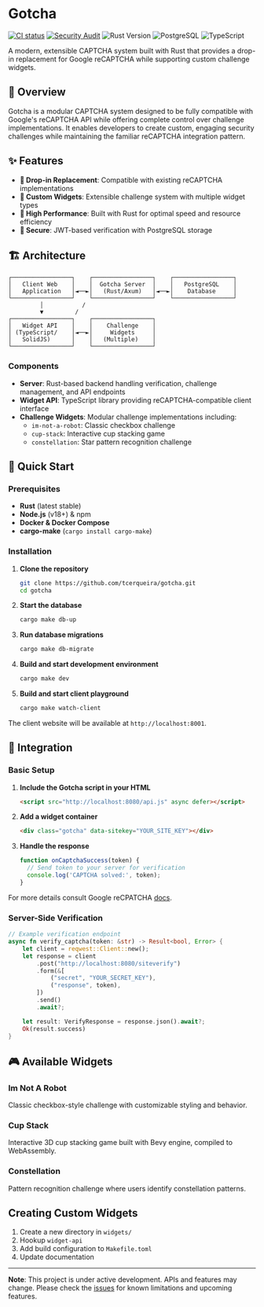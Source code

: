 # Gotcha

[![CI status](https://github.com/tcerqueira/gotcha/actions/workflows/general.yml/badge.svg)](https://github.com/tcerqueira/gotcha/actions/workflows/general.yml)
[![Security Audit](https://github.com/tcerqueira/gotcha/actions/workflows/audit.yml/badge.svg)](https://github.com/tcerqueira/gotcha/actions/workflows/audit.yml)
![Rust Version](https://img.shields.io/badge/rust-stable-brightgreen.svg)
![PostgreSQL](https://img.shields.io/badge/postgres-%3E%3D%2016-blue)
![TypeScript](https://img.shields.io/badge/typescript-%5E5.0.0-blue)

A modern, extensible CAPTCHA system built with Rust that provides a drop-in replacement for Google reCAPTCHA while supporting custom challenge widgets.

## 🎯 Overview

Gotcha is a modular CAPTCHA system designed to be fully compatible with Google's reCAPTCHA API while offering complete control over challenge implementations. It enables developers to create custom, engaging security challenges while maintaining the familiar reCAPTCHA integration pattern.

## ✨ Features

- **🔄 Drop-in Replacement**: Compatible with existing reCAPTCHA implementations
- **🎨 Custom Widgets**: Extensible challenge system with multiple widget types
- **🚀 High Performance**: Built with Rust for optimal speed and resource efficiency
- **🔐 Secure**: JWT-based verification with PostgreSQL storage

## 🏗️ Architecture

```
┌─────────────────┐    ┌─────────────────┐    ┌─────────────────┐
│   Client Web    │    │  Gotcha Server  │    │   PostgreSQL    │
│   Application   │◄──►│   (Rust/Axum)   │◄──►│    Database     │
└─────────────────┘    └─────────────────┘    └─────────────────┘
         │           /
         ▼         /
┌─────────────────┐    ┌─────────────────┐
│   Widget API    │    │    Challenge    │
│ (TypeScript/    │◄──►│     Widgets     │
│   SolidJS)      │    │   (Multiple)    │
└─────────────────┘    └─────────────────┘
```

### Components

- **Server**: Rust-based backend handling verification, challenge management, and API endpoints
- **Widget API**: TypeScript library providing reCAPTCHA-compatible client interface
- **Challenge Widgets**: Modular challenge implementations including:
  - `im-not-a-robot`: Classic checkbox challenge
  - `cup-stack`: Interactive cup stacking game
  - `constellation`: Star pattern recognition challenge

## 🚀 Quick Start

### Prerequisites

- **Rust** (latest stable)
- **Node.js** (v18+) & npm
- **Docker & Docker Compose**
- **cargo-make** (`cargo install cargo-make`)

### Installation

1. **Clone the repository**
   ```bash
   git clone https://github.com/tcerqueira/gotcha.git
   cd gotcha
   ```

2. **Start the database**
   ```bash
   cargo make db-up
   ```

3. **Run database migrations**
   ```bash
   cargo make db-migrate
   ```

4. **Build and start development environment**
   ```bash
   cargo make dev
   ```

5. **Build and start client playground**
   ```bash
   cargo make watch-client
   ```

The client website will be available at `http://localhost:8001`.

## 🔌 Integration

### Basic Setup

1. **Include the Gotcha script in your HTML**
   ```html
   <script src="http://localhost:8080/api.js" async defer></script>
   ```

2. **Add a widget container**
   ```html
   <div class="gotcha" data-sitekey="YOUR_SITE_KEY"></div>
   ```

3. **Handle the response**
   ```javascript
   function onCaptchaSuccess(token) {
     // Send token to your server for verification
     console.log('CAPTCHA solved:', token);
   }
   ```

For more details consult Google reCPATCHA [docs](https://developers.google.com/recaptcha/intro).

### Server-Side Verification

```rust
// Example verification endpoint
async fn verify_captcha(token: &str) -> Result<bool, Error> {
    let client = reqwest::Client::new();
    let response = client
        .post("http://localhost:8080/siteverify")
        .form(&[
            ("secret", "YOUR_SECRET_KEY"),
            ("response", token),
        ])
        .send()
        .await?;

    let result: VerifyResponse = response.json().await?;
    Ok(result.success)
}
```

## 🎮 Available Widgets

### Im Not A Robot
Classic checkbox-style challenge with customizable styling and behavior.

### Cup Stack
Interactive 3D cup stacking game built with Bevy engine, compiled to WebAssembly.

### Constellation
Pattern recognition challenge where users identify constellation patterns.

## Creating Custom Widgets

1. Create a new directory in `widgets/`
2. Hookup `widget-api`
3. Add build configuration to `Makefile.toml`
4. Update documentation

<!-- ## 📝 License

This project is licensed under the MIT License - see the [LICENSE](LICENSE) file for details. -->

---

**Note**: This project is under active development. APIs and features may change. Please check the [issues](https://github.com/tcerqueira/gotcha/issues) for known limitations and upcoming features.
